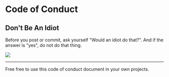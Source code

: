 # Code of Conduct
## Don't Be An Idiot

Before you post or commit, ask yourself "Would an idiot do that?". And if the answer is "yes", do not do that thing. 

[![](https://img.youtube.com/vi/KFwUcEwD4l4/hqdefault.jpg)](https://youtu.be/KFwUcEwD4l4)
___

Free free to use this code of conduct document in your own projects. 
